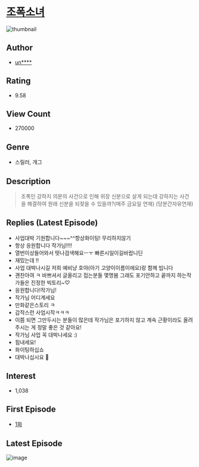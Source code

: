 # [조폭소녀](https://comic.naver.com/bestChallenge/list?titleId=782821)
![thumbnail](https://image-comic.pstatic.net/user_contents_data/challenge_comic/2021/10/07/338164/thumbnail_202x1645ef61250_a97b_492a_bf86_0fad12022168_00000148.JPEG)

## Author
- [un****](https://comic.naver.com/artistTitle?id=338164)

## Rating
- 9.58

## View Count
- 270000

## Genre
- 스릴러, 개그

## Description
> 조폭인 강하지 의문의 사건으로 인해 위장 신분으로 살게 되는데 강하지는 사건을 해결하여 원래 신분을 되찾을 수 있을까?(매주 금요일 연재) (당분간자유연재)

## Replies (Latest Episode)
- 사업대박 기원합니다~~~^^항상화이팅! 무리하지않기
- 항상 응원합니다 작가님!!!!
- 열번이상들어와서 떳나검색해요ㅡㅜ 빠른시일이길바랍니딘
- 재밌는데 !!
- 사업 대박나시길 저희 예비냥 호야(아기 고양이이름이에요)랑 함께 빕니다
- 괜찬아여 ㅋ 바쁘셔서 글올리고 접는분들 몇명봄 그래도 포기안하고 끝까지 하는작가들은 진정한 빅토리~♡
- 응원합니다!작가님!
- 작가님 어디계세요
- 만화같은스토리 ㅋ
- 갑작스런 사업시작ㅋㅋㅋ
- 이쯤 되면 그만두시는 분들이 많은데 작가님은 포기하지 않고 계속 근황이라도 올려주시는 게 정말 좋은 것 같아요!
- 작가님 사업 꼭 대박나세요 :)
- 힘내세요!
- 화이팅하십쇼
- 대박나십시요 🤗

## Interest
- 1,038

## First Episode
- [1화](https://comic.naver.com/bestChallenge/detail?titleId=782821&no=1)

## Latest Episode
![image](https://image-comic.pstatic.net/user_contents_data/challenge_comic/2022/05/26/338164/upload_7365465900343179318.jpeg)
